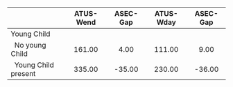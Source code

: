 
|                      |    ATUS-Wend |     ASEC-Gap |    ATUS-Wday |     ASEC-Gap |
| -------------------- | :----------: | :----------: | :----------: | :----------: |
| Young Child          |              |              |              |              |
| &nbsp;&nbsp;No young Child |       161.00 |         4.00 |       111.00 |         9.00 |
| &nbsp;&nbsp;Young Child present |       335.00 |       -35.00 |       230.00 |       -36.00 |

